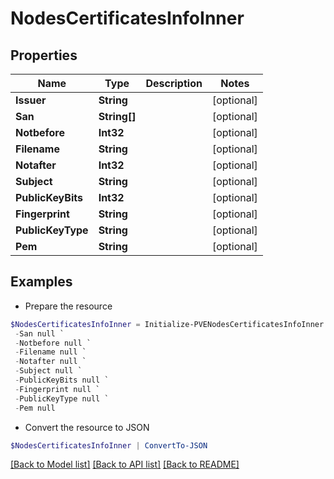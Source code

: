 # NodesCertificatesInfoInner
## Properties

Name | Type | Description | Notes
------------ | ------------- | ------------- | -------------
**Issuer** | **String** |  | [optional] 
**San** | **String[]** |  | [optional] 
**Notbefore** | **Int32** |  | [optional] 
**Filename** | **String** |  | [optional] 
**Notafter** | **Int32** |  | [optional] 
**Subject** | **String** |  | [optional] 
**PublicKeyBits** | **Int32** |  | [optional] 
**Fingerprint** | **String** |  | [optional] 
**PublicKeyType** | **String** |  | [optional] 
**Pem** | **String** |  | [optional] 

## Examples

- Prepare the resource
```powershell
$NodesCertificatesInfoInner = Initialize-PVENodesCertificatesInfoInner  -Issuer null `
 -San null `
 -Notbefore null `
 -Filename null `
 -Notafter null `
 -Subject null `
 -PublicKeyBits null `
 -Fingerprint null `
 -PublicKeyType null `
 -Pem null
```

- Convert the resource to JSON
```powershell
$NodesCertificatesInfoInner | ConvertTo-JSON
```

[[Back to Model list]](../README.md#documentation-for-models) [[Back to API list]](../README.md#documentation-for-api-endpoints) [[Back to README]](../README.md)


